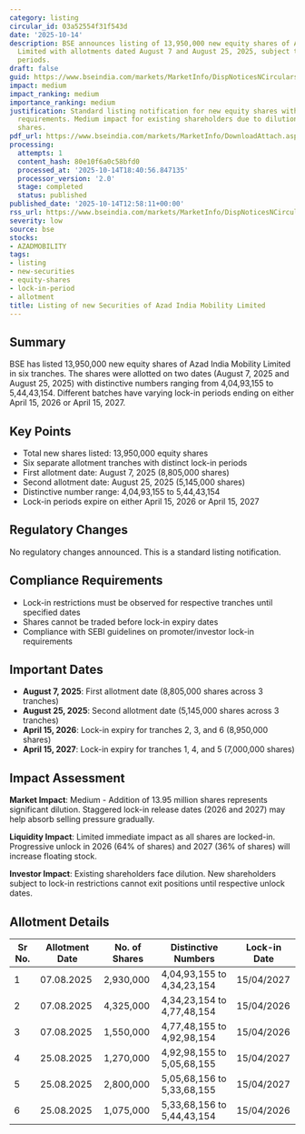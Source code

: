 ```yaml
---
category: listing
circular_id: 03a52554f31f543d
date: '2025-10-14'
description: BSE announces listing of 13,950,000 new equity shares of Azad India Mobility
  Limited with allotments dated August 7 and August 25, 2025, subject to varying lock-in
  periods.
draft: false
guid: https://www.bseindia.com/markets/MarketInfo/DispNoticesNCirculars.aspx?Noticeid={9DE0A9DB-B931-4CAF-8429-D6DA24245580}&noticeno=20251014-37&dt=10/14/2025&icount=37&totcount=61&flag=0
impact: medium
impact_ranking: medium
importance_ranking: medium
justification: Standard listing notification for new equity shares with specific lock-in
  requirements. Medium impact for existing shareholders due to dilution of 13.95 million
  shares.
pdf_url: https://www.bseindia.com/markets/MarketInfo/DownloadAttach.aspx?id=20251014-37&attachedId=086a72c4-9a7f-42ee-b251-db764c881695
processing:
  attempts: 1
  content_hash: 80e10f6a0c58bfd0
  processed_at: '2025-10-14T18:40:56.847135'
  processor_version: '2.0'
  stage: completed
  status: published
published_date: '2025-10-14T12:58:11+00:00'
rss_url: https://www.bseindia.com/markets/MarketInfo/DispNoticesNCirculars.aspx?Noticeid={9DE0A9DB-B931-4CAF-8429-D6DA24245580}&noticeno=20251014-37&dt=10/14/2025&icount=37&totcount=61&flag=0
severity: low
source: bse
stocks:
- AZADMOBILITY
tags:
- listing
- new-securities
- equity-shares
- lock-in-period
- allotment
title: Listing of new Securities of Azad India Mobility Limited
---
```


## Summary

BSE has listed 13,950,000 new equity shares of Azad India Mobility Limited in six tranches. The shares were allotted on two dates (August 7, 2025 and August 25, 2025) with distinctive numbers ranging from 4,04,93,155 to 5,44,43,154. Different batches have varying lock-in periods ending on either April 15, 2026 or April 15, 2027.

## Key Points

- Total new shares listed: 13,950,000 equity shares
- Six separate allotment tranches with distinct lock-in periods
- First allotment date: August 7, 2025 (8,805,000 shares)
- Second allotment date: August 25, 2025 (5,145,000 shares)
- Distinctive number range: 4,04,93,155 to 5,44,43,154
- Lock-in periods expire on either April 15, 2026 or April 15, 2027

## Regulatory Changes

No regulatory changes announced. This is a standard listing notification.

## Compliance Requirements

- Lock-in restrictions must be observed for respective tranches until specified dates
- Shares cannot be traded before lock-in expiry dates
- Compliance with SEBI guidelines on promoter/investor lock-in requirements

## Important Dates

- **August 7, 2025**: First allotment date (8,805,000 shares across 3 tranches)
- **August 25, 2025**: Second allotment date (5,145,000 shares across 3 tranches)
- **April 15, 2026**: Lock-in expiry for tranches 2, 3, and 6 (8,950,000 shares)
- **April 15, 2027**: Lock-in expiry for tranches 1, 4, and 5 (7,000,000 shares)

## Impact Assessment

**Market Impact**: Medium - Addition of 13.95 million shares represents significant dilution. Staggered lock-in release dates (2026 and 2027) may help absorb selling pressure gradually.

**Liquidity Impact**: Limited immediate impact as all shares are locked-in. Progressive unlock in 2026 (64% of shares) and 2027 (36% of shares) will increase floating stock.

**Investor Impact**: Existing shareholders face dilution. New shareholders subject to lock-in restrictions cannot exit positions until respective unlock dates.

## Allotment Details

| Sr No. | Allotment Date | No. of Shares | Distinctive Numbers | Lock-in Date |
|--------|----------------|---------------|---------------------|---------------|
| 1 | 07.08.2025 | 2,930,000 | 4,04,93,155 to 4,34,23,154 | 15/04/2027 |
| 2 | 07.08.2025 | 4,325,000 | 4,34,23,154 to 4,77,48,154 | 15/04/2026 |
| 3 | 07.08.2025 | 1,550,000 | 4,77,48,155 to 4,92,98,154 | 15/04/2026 |
| 4 | 25.08.2025 | 1,270,000 | 4,92,98,155 to 5,05,68,155 | 15/04/2027 |
| 5 | 25.08.2025 | 2,800,000 | 5,05,68,156 to 5,33,68,155 | 15/04/2027 |
| 6 | 25.08.2025 | 1,075,000 | 5,33,68,156 to 5,44,43,154 | 15/04/2026 |